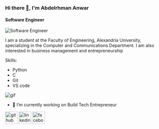 ### Hi there 👋, I'm Abdelrhman Anwar
#### Software Engineer
![Software Engineer](https://media.licdn.com/dms/image/D4D03AQG4MjZqHSpZRw/profile-displayphoto-shrink_400_400/0/1707071816835?e=1725494400&v=beta&t=9f8HyFENaovZw9Y_c_UlpIn_GsrbmmN_5Mn-o9h84q4)

I am a student at the Faculty of Engineering, Alexandria University, specializing in the Computer and Communications Department. I am also interested in business management and entrepreneurship


Skills: 
* Python 
* C 
* Git 
* VS code
<img src="https://www.careerguide.com/career/wp-content/uploads/2021/09/booting-up-developer-economy-how-tech-startups-are-helping-coders-build-and-test-software-faster.gif" alt="gif"/>

- 🔭 I’m currently working on Build Tech Entrepreneur 


[<img src='https://cdn.jsdelivr.net/npm/simple-icons@3.0.1/icons/github.svg' alt='github' height='40'>](https://github.com/Abdo-Anwar)  [<img src='https://cdn.jsdelivr.net/npm/simple-icons@3.0.1/icons/linkedin.svg' alt='linkedin' height='40'>](https://www.linkedin.com/in//abdelrhman-anwar/)  [<img src='https://cdn.jsdelivr.net/npm/simple-icons@3.0.1/icons/facebook.svg' alt='facebook' height='40'>](https://www.facebook.com/no.bo.169)  

